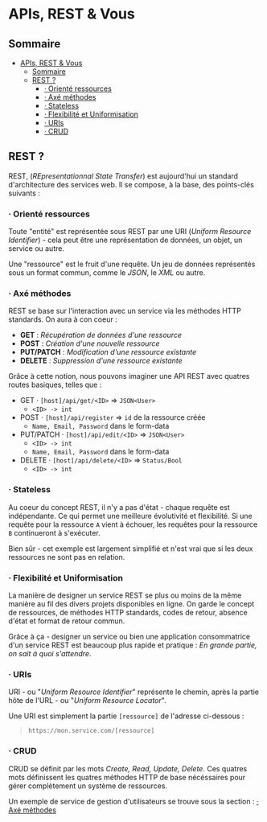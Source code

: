 # APIs, REST & Vous

## Sommaire

- [APIs, REST \& Vous](#apis-rest--vous)
  - [Sommaire](#sommaire)
  - [REST ?](#rest-)
    - [· Orienté ressources](#-orienté-ressources)
    - [· Axé méthodes](#-axé-méthodes)
    - [· Stateless](#-stateless)
    - [· Flexibilité et Uniformisation](#-flexibilité-et-uniformisation)
    - [· URIs](#-uris)
    - [· CRUD](#-crud)

## REST ?

REST, (*REpresentationnal State Transfer*) est aujourd'hui un standard d'architecture des services web. Il se compose, à la base, des points-clés suivants :

### · Orienté ressources

Toute "entité" est représentée sous REST par une URI (*Uniform Resource Identifier*) - cela peut être une représentation de données, un objet, un service ou autre.

Une "ressource" est le fruit d'une requête. Un jeu de données représentés sous un format commun, comme le *JSON*, le *XML* ou autre.

### · Axé méthodes

REST se base sur l'interaction avec un service via les méthodes HTTP standards. On aura à con coeur :

- **GET** : *Récupération de données d'une ressource*
- **POST** : *Création d'une nouvelle ressource*
- **PUT/PATCH** : *Modification d'une ressource existante*
- **DELETE** : *Suppression d'une ressource existante*

Grâce à cette notion, nous pouvons imaginer une API REST avec quatres routes basiques, telles que :

- GET · `[host]/api/get/<ID>` => `JSON<User>`
  - `<ID> -> int`
- POST · `[host]/api/register` => `id` de la ressource créée
  - `Name, Email, Password` dans le form-data
- PUT/PATCH · `[host]/api/edit/<ID>` => `JSON<User>`
  - `<ID> -> int`
  - `Name, Email, Password` dans le form-data
- DELETE · `[host]/api/delete/<ID>` => `Status/Bool`
  - `<ID> -> int`

### · Stateless

Au coeur du concept REST, il n'y a pas d'état - chaque requête est indépendante. Ce qui permet une meilleure évolutivité et flexibilité. Si une requête pour la ressource `A` vient à échouer, les requêtes pour la ressource `B` continueront à s'exécuter.

Bien sûr - cet exemple est largement simplifié et n'est vrai que si les deux ressources ne sont pas en relation.

### · Flexibilité et Uniformisation

La manière de designer un service REST se plus ou moins de la même manière au fil des divers projets disponibles en ligne. On garde le concept de ressources, de méthodes HTTP standards, codes de retour, absence d'état et format de retour commun.

Grâce à ça - designer un service ou bien une application consommatrice d'un service REST est beaucoup plus rapide et pratique : *En grande partie, on sait à quoi s'attendre*.

### · URIs

URI - ou "*Uniform Resource Identifier*" représente le chemin, après la partie hôte de l'URL - ou "*Uniform Resource Locator*".

Une URI est simplement la partie `[ressource]` de l'adresse ci-dessous :

> `https://mon.service.com/[ressource]`

### · CRUD

CRUD se définit par les mots *Create, Read, Update, Delete*. Ces quatres mots définissent les quatres méthodes HTTP de base nécéssaires pour gérer complètement un système de ressources.

Un exemple de service de gestion d'utilisateurs se trouve sous la section : [· Axé méthodes](#-axé-méthodes)
